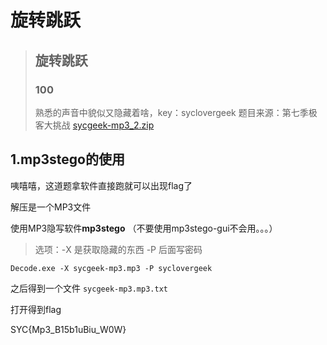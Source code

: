 # 旋转跳跃



> ## 旋转跳跃
>
> ### 100
>
> 
>
> 熟悉的声音中貌似又隐藏着啥，key：syclovergeek
> 题目来源：第七季极客大挑战 [sycgeek-mp3_2.zip](题目/sycgeek-mp3_2.zip)



## 1.mp3stego的使用

咦嘻嘻，这道题拿软件直接跑就可以出现flag了

解压是一个MP3文件

使用MP3隐写软件**mp3stego**  （不要使用mp3stego-gui不会用。。。）

> 选项：-X 是获取隐藏的东西 -P 后面写密码

`Decode.exe -X sycgeek-mp3.mp3 -P syclovergeek`

之后得到一个文件 `sycgeek-mp3.mp3.txt`

打开得到flag

SYC{Mp3_B15b1uBiu_W0W}
